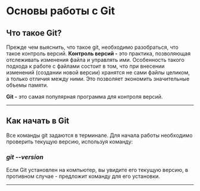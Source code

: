 # **Основы работы с Git**

## **Что такое Git?**

Прежде чем выяснить, что такое git, необходимо разобраться, что такое контроль версий. **Контроль версий -** это практика, позволяющая отслеживать изменения файла и управлять ими. Особенность такого подхода к работе с файлами состоит в том, что при внесении изменений (создании новой версии) хранятся не сами файлы целиком, а только отличия между ними. Это позволяет экономить значительные объемы памяти.

**Git -** это самая популярная программа для контроля версий.
***
## **Как начать в Git**

Все команды git задаются в терминале. Для начала работы необходимо проверить текущую версию, используя команду: 
### *git --version*

Если Git установлен на компьютер, вы увидите его текущую версию, в противном случае - предложит команду для его установки. 
***
